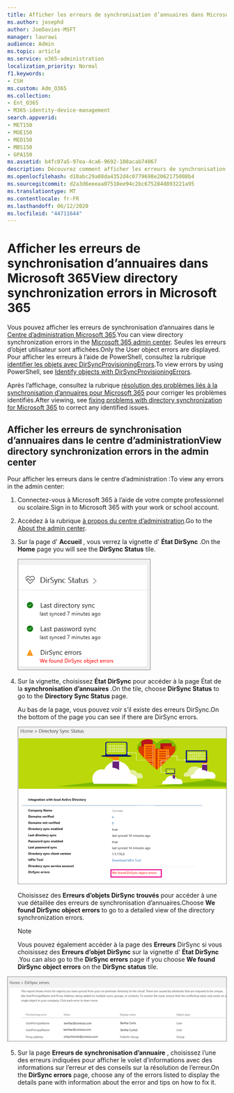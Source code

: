 ```yaml
---
title: Afficher les erreurs de synchronisation d’annuaires dans Microsoft 365
ms.author: josephd
author: JoeDavies-MSFT
manager: laurawi
audience: Admin
ms.topic: article
ms.service: o365-administration
localization_priority: Normal
f1.keywords:
- CSH
ms.custom: Adm_O365
ms.collection:
- Ent_O365
- M365-identity-device-management
search.appverid:
- MET150
- MOE150
- MED150
- MBS150
- GPA150
ms.assetid: b4fc07a5-97ea-4ca6-9692-108acab74067
description: Découvrez comment afficher les erreurs de synchronisation d’annuaires dans le centre d’administration Microsoft 365.
ms.openlocfilehash: d10abc29a08da4352d4c0779698e2062175008b4
ms.sourcegitcommit: d2a3d6eeeaa07510ee94c2bc675284d893221a95
ms.translationtype: MT
ms.contentlocale: fr-FR
ms.lasthandoff: 06/12/2020
ms.locfileid: "44711644"
---
```

# <a name="view-directory-synchronization-errors-in-microsoft-365"></a><span data-ttu-id="eebd9-103">Afficher les erreurs de synchronisation d’annuaires dans Microsoft 365</span><span class="sxs-lookup"><span data-stu-id="eebd9-103">View directory synchronization errors in Microsoft 365</span></span>

<span data-ttu-id="eebd9-104">Vous pouvez afficher les erreurs de synchronisation d’annuaires dans le [Centre d’administration Microsoft 365](https://admin.microsoft.com).</span><span class="sxs-lookup"><span data-stu-id="eebd9-104">You can view directory synchronization errors in the [Microsoft 365 admin center](https://admin.microsoft.com).</span></span> <span data-ttu-id="eebd9-105">Seules les erreurs d’objet utilisateur sont affichées.</span><span class="sxs-lookup"><span data-stu-id="eebd9-105">Only the User object errors are displayed.</span></span> <span data-ttu-id="eebd9-106">Pour afficher les erreurs à l’aide de PowerShell, consultez la rubrique [identifier les objets avec DirSyncProvisioningErrors](https://docs.microsoft.com/azure/active-directory/hybrid/how-to-connect-syncservice-duplicate-attribute-resiliency).</span><span class="sxs-lookup"><span data-stu-id="eebd9-106">To view errors by using PowerShell, see [Identify objects with DirSyncProvisioningErrors](https://docs.microsoft.com/azure/active-directory/hybrid/how-to-connect-syncservice-duplicate-attribute-resiliency).</span></span>

<span data-ttu-id="eebd9-107">Après l’affichage, consultez la rubrique [résolution des problèmes liés à la synchronisation d’annuaires pour Microsoft 365](fix-problems-with-directory-synchronization.md) pour corriger les problèmes identifiés.</span><span class="sxs-lookup"><span data-stu-id="eebd9-107">After viewing, see [fixing problems with directory synchronization for Microsoft 365](fix-problems-with-directory-synchronization.md) to correct any identified issues.</span></span>
  
## <a name="view-directory-synchronization-errors-in-the-admin-center"></a><span data-ttu-id="eebd9-108">Afficher les erreurs de synchronisation d’annuaires dans le centre d’administration</span><span class="sxs-lookup"><span data-stu-id="eebd9-108">View directory synchronization errors in the admin center</span></span>

<span data-ttu-id="eebd9-109">Pour afficher les erreurs dans le centre d’administration :</span><span class="sxs-lookup"><span data-stu-id="eebd9-109">To view any errors in the admin center:</span></span>
  
1. <span data-ttu-id="eebd9-110">Connectez-vous à Microsoft 365 à l’aide de votre compte professionnel ou scolaire.</span><span class="sxs-lookup"><span data-stu-id="eebd9-110">Sign in to Microsoft 365 with your work or school account.</span></span> 
    
2. <span data-ttu-id="eebd9-111">Accédez à la rubrique [à propos du centre d’administration](https://support.office.com/article/758befc4-0888-4009-9f14-0d147402fd23).</span><span class="sxs-lookup"><span data-stu-id="eebd9-111">Go to the [About the admin center](https://support.office.com/article/758befc4-0888-4009-9f14-0d147402fd23).</span></span>
    
3. <span data-ttu-id="eebd9-112">Sur la page d' **Accueil** , vous verrez la vignette d' **État DirSync** .</span><span class="sxs-lookup"><span data-stu-id="eebd9-112">On the **Home** page you will see the **DirSync Status** tile.</span></span> 
    
    ![Vignette d’État DirSync dans l’aperçu du centre d’administration](media/060006e9-de61-49d5-8979-e77cda198e71.png)
  
4. <span data-ttu-id="eebd9-114">Sur la vignette, choisissez **État DirSync** pour accéder à la page État de la **synchronisation d’annuaires** .</span><span class="sxs-lookup"><span data-stu-id="eebd9-114">On the tile, choose **DirSync Status** to go to the **Directory Sync Status** page.</span></span> 
    
    <span data-ttu-id="eebd9-115">Au bas de la page, vous pouvez voir s’il existe des erreurs DirSync.</span><span class="sxs-lookup"><span data-stu-id="eebd9-115">On the bottom of the page you can see if there are DirSync errors.</span></span>
    
    ![Sur la page État de la synchronisation d’annuaires, vous pouvez voir s’il existe des erreurs d’objet DirSync](media/882094a3-80d3-4aae-b90b-78b27047974c.png)
  
    <span data-ttu-id="eebd9-117">Choisissez des **Erreurs d’objets DirSync trouvés** pour accéder à une vue détaillée des erreurs de synchronisation d’annuaires.</span><span class="sxs-lookup"><span data-stu-id="eebd9-117">Choose **We found DirSync object errors** to go to a detailed view of the directory synchronization errors.</span></span> 
    
    > [!NOTE]
    > <span data-ttu-id="eebd9-118">Vous pouvez également accéder à la page des **Erreurs** DirSync si vous choisissez des **Erreurs d’objet DirSync** sur la vignette d' **État DirSync** .</span><span class="sxs-lookup"><span data-stu-id="eebd9-118">You can also go to the **DirSync errors** page if you choose **We found DirSync object errors** on the **DirSync status** tile.</span></span> 
  
![Page des erreurs DirSync](media/a6e302d4-6be7-4e3a-b4b5-81c5a2c02952.png)
  
5. <span data-ttu-id="eebd9-120">Sur la page **Erreurs de synchronisation d’annuaire** , choisissez l’une des erreurs indiquées pour afficher le volet d’informations avec des informations sur l’erreur et des conseils sur la résolution de l’erreur.</span><span class="sxs-lookup"><span data-stu-id="eebd9-120">On the **DirSync errors** page, choose any of the errors listed to display the details pane with information about the error and tips on how to fix it.</span></span> 
